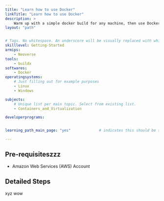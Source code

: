 ```yaml
---
title: "Learn how to use Docker" 
linkTitle: "Learn how to use Docker"
description: >
    Warm up with a simple docker build for any machine, then use Docker buildx for multi-architecture builds and install binfmt to use buildx sucessfully on Linux without Docker Desktop.
layout: "path"


# Tags. No whitespace. An underscore will be visually replaced with whitespace.
skilllevel: Getting-Started
armips:
    - Neoverse
tools:
    - buildx
softwares:
    - Docker
operatingsystems:
    # Just filling out for example purposes
    - Linux
    - Windows

subjects:
    # Unique list per main topic. Select from existing list.
    - Containers_and_Virtualization

developerprograms:


learning_path_main_page: "yes"             # indicates this should be surfaced when looking for related content. Only set for _index.md of learning path content.

---
```


## Pre-requisiteszzz

* Amazon Web Services (AWS) Account 

## Detailed Steps
xyz
wow
